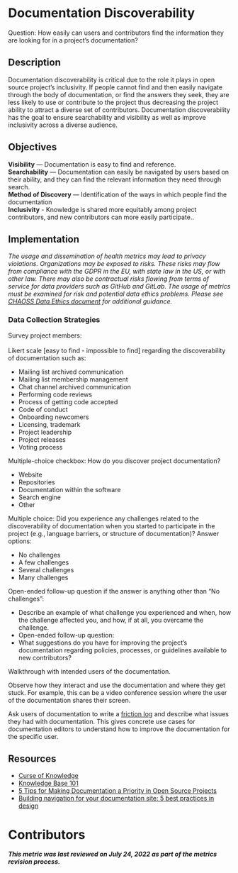 # Documentation Discoverability 
Question: How easily can users and contributors find the information they are looking for in a project’s documentation?

## Description
Documentation discoverability is critical due to the role it plays in open source project’s inclusivity. If people cannot find and then easily navigate through the body of documentation, or find the answers they seek, they are less likely to use or contribute to the project thus decreasing the project ability to attract a diverse set of contributors. Documentation discoverability has the goal to ensure searchability and visibility as well as improve inclusivity across a diverse audience.
## Objectives
**Visibility** — Documentation is easy to find and reference. <br/>
**Searchability** — Documentation can easily be navigated by users based on their ability, and they can find the relevant information they need through search. <br/>
**Method of Discovery** — Identification of the ways in which people find the documentation <br/>
**Inclusivity** - Knowledge is shared more equitably among project contributors, and new contributors can more easily participate.. <br/>

## Implementation
*The usage and dissemination of health metrics may lead to privacy violations. Organizations may be exposed to risks. These risks may flow from compliance with the GDPR in the EU, with state law in the US, or with other law. There may also be contractual risks flowing from terms of service for data providers such as GitHub and GitLab. The usage of metrics must be examined for risk and potential data ethics problems. Please see [CHAOSS Data Ethics document](https://github.com/chaoss/community/blob/main/data-use-statement.md) for additional guidance.*

### Data Collection Strategies


Survey project members: <br/> <br/>
Likert scale [easy to find - impossible to find] regarding the discoverability of documentation such as:
 - Mailing list archived communication
 - Mailing list membership management 
 - Chat channel archived communication
 - Performing code reviews
 - Process of getting code accepted
 - Code of conduct
 - Onboarding newcomers
 - Licensing, trademark
 - Project leadership
 - Project releases
 - Voting process

Multiple-choice checkbox: How do you discover project documentation? 
- Website 
- Repositories 
- Documentation within the software 
- Search engine
- Other

Multiple choice: Did you experience any challenges related to the discoverability of documentation when you started to participate in the project (e.g., language barriers, or structure of documentation)?
Answer options: 
- No challenges
- A few challenges
- Several challenges
- Many challenges

Open-ended follow-up question if the answer is anything other than “No challenges”: 
- Describe an example of what challenge you experienced and when, how the challenge affected you, and how, if at all, you overcame the challenge.
- Open-ended follow-up question: 
 - What suggestions do you have for improving the project’s documentation regarding policies, processes, or guidelines available to new contributors? 

Walkthrough with intended users of the documentation.  <br/>

Observe how they interact and use the documentation and where they get stuck. For example, this can be a video conference session where the user of the documentation shares their screen.  <br/>

Ask users of documentation to write a [friction log](https://devrel.net/developer-experience/an-introduction-to-friction-logging) and describe what issues they had with documentation. This gives concrete use cases for documentation editors to understand how to improve the documentation for the specific user.


## Resources

- [Curse of Knowledge](https://en.wikipedia.org/wiki/Curse_of_knowledge)
- [Knowledge Base 101](https://www.helpscout.com/playlists/knowledge-base/)
- [5 Tips for Making Documentation a Priority in Open Source Projects](https://opensource.com/article/20/8/documentation-open-source-projects) 
- [Building navigation for your documentation site: 5 best practices in design](https://idratherbewriting.com/files/doc-navigation-wtd/design-principles-for-doc-navigation/) 

# Contributors 



***This metric was last reviewed on July 24, 2022 as part of the metrics revision process.***

